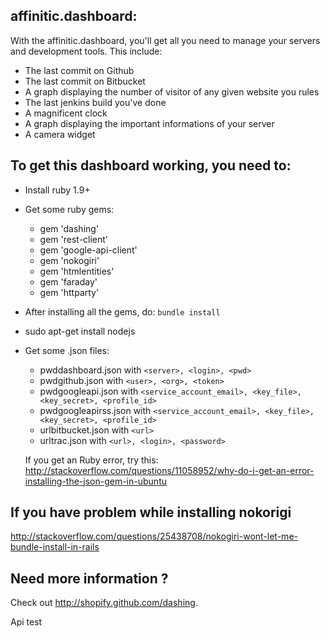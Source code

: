affinitic.dashboard:
---------------------

With the affinitic.dashboard, you'll get all you need to manage your servers and development tools.
This include:

*   The last commit on Github
*   The last commit on Bitbucket
*   A graph displaying the number of visitor of any given website you rules
*   The last jenkins build you've done
*   A magnificent clock
*   A graph displaying the important informations of your server
*   A camera widget


To get this dashboard working, you need to:
--------------------------------------------

*   Install ruby 1.9+
*   Get some ruby gems:
    
    *   gem 'dashing'
    *   gem 'rest-client'
    *   gem 'google-api-client'
    *   gem 'nokogiri'
    *   gem 'htmlentities'
    *   gem 'faraday'
    *   gem 'httparty'

*   After installing all the gems, do: `bundle install`

*   sudo apt-get install nodejs
*   Get some .json files:
    
    *   pwddashboard.json with `<server>, <login>, <pwd>`
    *   pwdgithub.json with `<user>, <org>, <token>`
    *   pwdgoogleapi.json with `<service_account_email>, <key_file>, <key_secret>, <profile_id>`
    *   pwdgoogleapirss.json with `<service_account_email>, <key_file>, <key_secret>, <profile_id>`
    *   urlbitbucket.json with `<url>`
    *   urltrac.json with `<url>, <login>, <password>`
    
    If you get an Ruby error, try this: http://stackoverflow.com/questions/11058952/why-do-i-get-an-error-installing-the-json-gem-in-ubuntu


If you have problem while installing nokorigi
---------------------------------------------

http://stackoverflow.com/questions/25438708/nokogiri-wont-let-me-bundle-install-in-rails


Need more information ?
-----------------------

Check out http://shopify.github.com/dashing.

Api test
